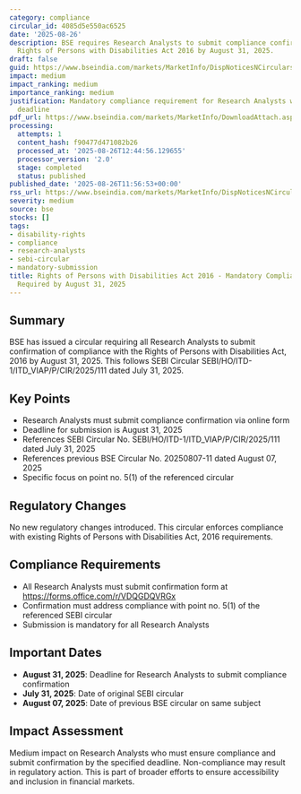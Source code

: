 ```yaml
---
category: compliance
circular_id: 4085d5e550ac6525
date: '2025-08-26'
description: BSE requires Research Analysts to submit compliance confirmation regarding
  Rights of Persons with Disabilities Act 2016 by August 31, 2025.
draft: false
guid: https://www.bseindia.com/markets/MarketInfo/DispNoticesNCirculars.aspx?Noticeid={5D14B5A3-E2C2-4D03-A3AA-A14B8A333BF0}&noticeno=20250826-29&dt=08/26/2025&icount=29&totcount=38&flag=0
impact: medium
impact_ranking: medium
importance_ranking: medium
justification: Mandatory compliance requirement for Research Analysts with specific
  deadline
pdf_url: https://www.bseindia.com/markets/MarketInfo/DownloadAttach.aspx?id=20250826-29&attachedId=
processing:
  attempts: 1
  content_hash: f90477d471082b26
  processed_at: '2025-08-26T12:44:56.129655'
  processor_version: '2.0'
  stage: completed
  status: published
published_date: '2025-08-26T11:56:53+00:00'
rss_url: https://www.bseindia.com/markets/MarketInfo/DispNoticesNCirculars.aspx?Noticeid={5D14B5A3-E2C2-4D03-A3AA-A14B8A333BF0}&noticeno=20250826-29&dt=08/26/2025&icount=29&totcount=38&flag=0
severity: medium
source: bse
stocks: []
tags:
- disability-rights
- compliance
- research-analysts
- sebi-circular
- mandatory-submission
title: Rights of Persons with Disabilities Act 2016 - Mandatory Compliance Confirmation
  Required by August 31, 2025
---
```


## Summary

BSE has issued a circular requiring all Research Analysts to submit confirmation of compliance with the Rights of Persons with Disabilities Act, 2016 by August 31, 2025. This follows SEBI Circular SEBI/HO/ITD-1/ITD_VIAP/P/CIR/2025/111 dated July 31, 2025.

## Key Points

- Research Analysts must submit compliance confirmation via online form
- Deadline for submission is August 31, 2025
- References SEBI Circular No. SEBI/HO/ITD-1/ITD_VIAP/P/CIR/2025/111 dated July 31, 2025
- References previous BSE Circular No. 20250807-11 dated August 07, 2025
- Specific focus on point no. 5(1) of the referenced circular

## Regulatory Changes

No new regulatory changes introduced. This circular enforces compliance with existing Rights of Persons with Disabilities Act, 2016 requirements.

## Compliance Requirements

- All Research Analysts must submit confirmation form at https://forms.office.com/r/VDQGDQVRGx
- Confirmation must address compliance with point no. 5(1) of the referenced SEBI circular
- Submission is mandatory for all Research Analysts

## Important Dates

- **August 31, 2025**: Deadline for Research Analysts to submit compliance confirmation
- **July 31, 2025**: Date of original SEBI circular
- **August 07, 2025**: Date of previous BSE circular on same subject

## Impact Assessment

Medium impact on Research Analysts who must ensure compliance and submit confirmation by the specified deadline. Non-compliance may result in regulatory action. This is part of broader efforts to ensure accessibility and inclusion in financial markets.